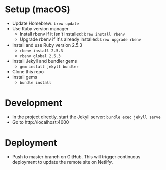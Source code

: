 # Setup (macOS)
* Update Homebrew: `brew update`
* Use Ruby version manager
  * Install rbenv if it isn't installed: `brew install rbenv`
  * Upgrade rbenv if it's already installed: `brew upgrade rbenv`
* Install and use Ruby version 2.5.3
  * `rbenv install 2.5.3`
  * `rbenv global 2.5.3`
* Install Jekyll and bundler gems
  * `gem install jekyll bundler`
* Clone this repo
* Install gems
  * `bundle install`

# Development
* In the project directly, start the Jekyll server: `bundle exec jekyll serve`
* Go to http://localhost:4000

# Deployment
* Push to master branch on GitHub. This will trigger continuous deployment to update the remote site on Netlify.